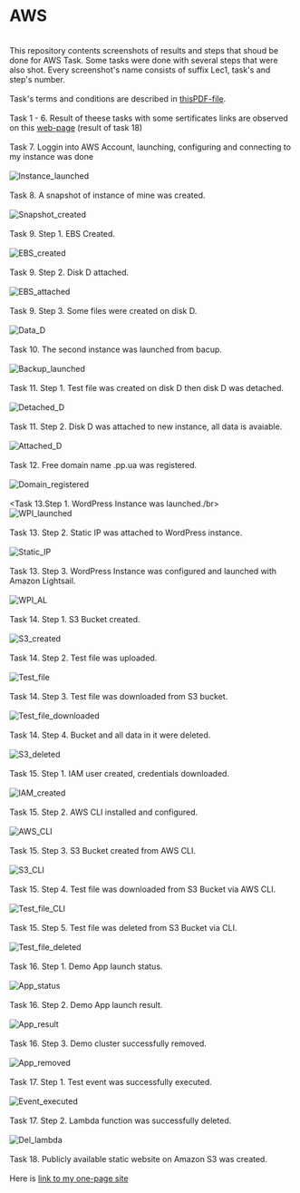 # AWS
<br> This repository contents screenshots of results and steps that shoud be done for AWS Task. Some tasks were done with several steps that were also shot.
Every screenshot's name consists of suffix Lec1, task's and step's number. </br>
<br> Task's terms and conditions are described in [thisPDF-file](https://github.com/marinaimeninnik/AWS/blob/main/Task%20AWS.pdf). </br>
<br>Task 1 - 6. Result of theese tasks with some sertificates links are observed on this [web-page](http://nazarenko-maryna-site.pp.ua) (result of task 18)</br>
<br>Task 7. Loggin into AWS Account, launching, configuring and connecting to my instance was done</br>
<br>![Instance_launched](https://github.com/marinaimeninnik/AWS/blob/main/Pictures/Lect1St7.PNG)</br>
<br>Task 8. A snapshot of instance of mine was created. </br>
<br>![Snapshot_created](https://github.com/marinaimeninnik/AWS/blob/main/Pictures/Lect1St8.PNG)</br>
<br>Task 9. Step 1. EBS Created.</br>
<br>![EBS_created](https://github.com/marinaimeninnik/AWS/blob/main/Pictures/Lect1St9_1.png)</br>
<br>Task 9. Step 2. Disk D attached.</br>
<br>![EBS_attached](https://github.com/marinaimeninnik/AWS/blob/main/Pictures/Lect1St9_1.png)</br>
<br>Task 9. Step 3. Some files were created on disk D.</br>
<br>![Data_D](https://github.com/marinaimeninnik/AWS/blob/main/Pictures/Lect1St9_2.png)</br>
<br>Task 10. The second instance was launched from bacup.</br>
<br>![Backup_launched](https://github.com/marinaimeninnik/AWS/blob/main/Pictures/Lect1St10.PNG)</br>
<br>Task 11. Step 1. Test file was created on disk D then disk D was detached.</br>
<br>![Detached_D](https://github.com/marinaimeninnik/AWS/blob/main/Pictures/Lect1St11_1.PNG)</br>
<br>Task 11. Step 2. Disk D was attached to new instance, all data is avaiable.</br>
<br>![Attached_D](https://github.com/marinaimeninnik/AWS/blob/main/Pictures/Lect1St11_2.PNG)</br>
<br>Task 12. Free domain name .pp.ua was registered.</br>
<br>![Domain_registered](https://github.com/marinaimeninnik/AWS/blob/main/Pictures/Lect1St12.PNG)</br>
<br><Task 13.Step 1. WordPress Instance was launched./br>
<br>![WPI_launched](https://github.com/marinaimeninnik/AWS/blob/main/Pictures/Lect1St13_1.PNG)</br>
<br>Task 13. Step 2. Static IP was attached to WordPress instance.</br>
<br>![Static_IP](https://github.com/marinaimeninnik/AWS/blob/main/Pictures/Lect1St13_2.PNG)</br>
<br>Task 13. Step 3. WordPress Instance was configured and launched with Amazon Lightsail.</br>
<br>![WPI_AL](https://github.com/marinaimeninnik/AWS/blob/main/Pictures/Lect1St13_3.PNG)</br>
<br>Task 14. Step 1. S3 Bucket created.</br>
<br>![S3_created](https://github.com/marinaimeninnik/AWS/blob/main/Pictures/Lect1St14_1.PNG)</br>
<br>Task 14. Step 2. Test file was uploaded.</br>
<br>![Test_file](https://github.com/marinaimeninnik/AWS/blob/main/Pictures/Lect1St14_2.PNG)</br>
<br>Task 14. Step 3. Test file was downloaded from S3 bucket.</br>
<br>![Test_file_downloaded](https://github.com/marinaimeninnik/AWS/blob/main/Pictures/Lect1St14_3.PNG)</br>
<br>Task 14. Step 4. Bucket and all data in it were deleted.</br>
<br>![S3_deleted](https://github.com/marinaimeninnik/AWS/blob/main/Pictures/Lect1St14_4.PNG)</br>
<br>Task 15. Step 1. IAM user created, credentials downloaded.</br>
<br>![IAM_created](https://github.com/marinaimeninnik/AWS/blob/main/Pictures/Lect1St15_1.PNG)</br>
<br>Task 15. Step 2. AWS CLI installed and configured.</br>
<br>![AWS_CLI](https://github.com/marinaimeninnik/AWS/blob/main/Pictures/Lect1St15_2.PNG)</br>
<br>Task 15. Step 3. S3 Bucket created from AWS CLI.</br>
<br>![S3_CLI](https://github.com/marinaimeninnik/AWS/blob/main/Pictures/Lect1St15_3.PNG)</br>
<br>Task 15. Step 4. Test file was downloaded from S3 Bucket via AWS CLI.</br>
<br>![Test_file_CLI](https://github.com/marinaimeninnik/AWS/blob/main/Pictures/Lect1St15_4.PNG)</br>
<br>Task 15. Step 5. Test file was deleted from S3 Bucket via CLI.</br>
<br>![Test_file_deleted](https://github.com/marinaimeninnik/AWS/blob/main/Pictures/Lect1St15_5.PNG)</br>
<br>Task 16. Step 1. Demo App launch status.</br>
<br>![App_status](https://github.com/marinaimeninnik/AWS/blob/main/Pictures/Lect1St16_1.PNG)</br>
<br>Task 16. Step 2. Demo App launch result.</br>
<br>![App_result](https://github.com/marinaimeninnik/AWS/blob/main/Pictures/Lect1St16_2.PNG)</br>
<br>Task 16. Step 3. Demo cluster successfully removed.</br>
<br>![App_removed](https://github.com/marinaimeninnik/AWS/blob/main/Pictures/Lect1St16_3.PNG)</br>
<br>Task 17. Step 1. Test event was successfully executed.</br>
<br>![Event_executed](https://github.com/marinaimeninnik/AWS/blob/main/Pictures/Lect1St17_1.PNG)</br>
<br>Task 17. Step 2. Lambda function was successfully deleted.</br>
<br>![Del_lambda](https://github.com/marinaimeninnik/AWS/blob/main/Pictures/Lect1St17_2.PNG)</br>
<br>Task 18. Publicly available static website on Amazon S3 was created.</br>
<br>Here is [link to my one-page site](http://nazarenko-maryna-site.pp.ua)</br>

